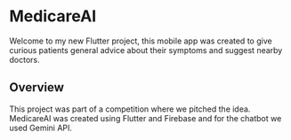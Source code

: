 # MedicareAI
Welcome to my new Flutter project, this mobile app was created to give curious patients general advice about their symptoms and suggest nearby doctors.

## Overview

This project was part of a competition where we pitched the idea.
MedicareAI was created using Flutter and Firebase and for the chatbot we used Gemini API.
